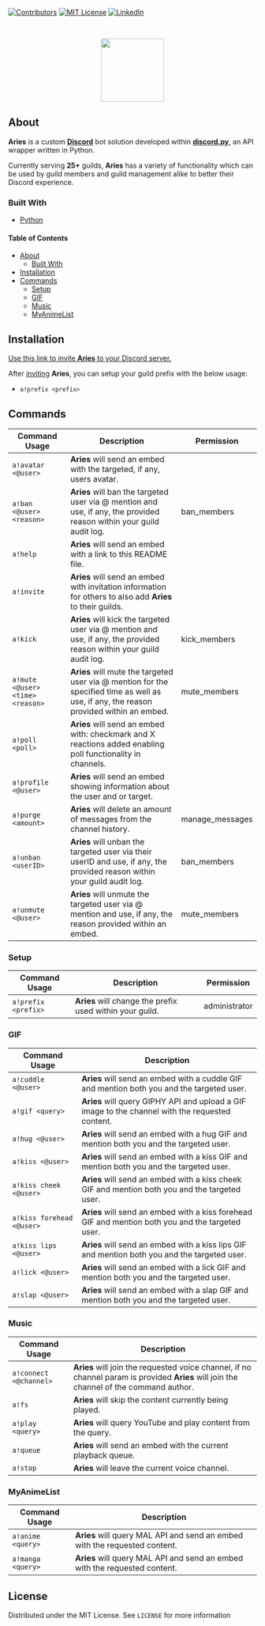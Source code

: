 <!-- PROJECT SHIELDS -->
[![Contributors][contributors-shield]][contributors-url]
[![MIT License][license-shield]][license-url]
[![LinkedIn][linkedin-shield]][linkedin-url]

<!-- PROJECT LOGO -->
<br />
<p align="center">
    <img src="https://user-images.githubusercontent.com/78688623/124183973-d81fe400-dab0-11eb-85bd-945fb7c83445.jpg" width="128" height="128">
  </a>

<!-- ABOUT -->
## About

**Aries** is a custom [**Discord**](https://discord.com/) bot solution developed within [**discord.py**](https://github.com/Rapptz/discord.py), an API wrapper written in Python.

Currently serving **25+** guilds, **Aries** has a variety of functionality which can be used by guild members and guild management alike to better their Discord experience.

### Built With
* [Python](https://www.python.org/)

<!-- TABLE OF CONTENTS -->
#### Table of Contents
* [About](#about)
  * [Built With](#built-with)
* [Installation](#installation)
* [Commands](#commands)
  * [Setup](#setup)
  * [GIF](#gif)
  * [Music](#music)
  * [MyAnimeList](#myanimelist)

## Installation

[Use this link to invite **Aries** to your Discord server.](https://discord.com/api/oauth2/authorize?client_id=858724881004232724&permissions=8&scope=bot)

After [inviting](https://discord.com/api/oauth2/authorize?client_id=858724881004232724&permissions=8&scope=bot) **Aries**, you can setup your guild prefix with the below usage:

* `a!prefix <prefix>`

## Commands

| Command Usage | Description | Permission |
| ------- | ----------- | ----------- |
| `a!avatar <@user>` | **Aries** will send an embed with the targeted, if any, users avatar. |
| `a!ban <@user> <reason>` | **Aries** will ban the targeted user via @ mention and use, if any, the provided reason within your guild audit log. | ban_members|
| `a!help` | **Aries** will send an embed with a link to this README file. |
| `a!invite` | **Aries** will send an embed with invitation information for others to also add **Aries** to their guilds. |
| `a!kick` | **Aries** will kick the targeted user via @ mention and use, if any, the provided reason within your guild audit log. | kick_members|
| `a!mute <@user> <time> <reason>` | **Aries** will mute the targeted user via @ mention for the specified time as well as use, if any, the reason provided within an embed. | mute_members |
| `a!poll <poll>` | **Aries** will send an embed with: checkmark and X reactions added enabling poll functionality in channels. |
| `a!profile <@user>` | **Aries** will send an embed showing information about the user and or target. |
| `a!purge <amount>` | **Aries** will delete an amount of messages from the channel history. | manage_messages |
| `a!unban <userID>` | **Aries** will unban the targeted user via their userID and use, if any, the provided reason within your guild audit log. | ban_members |
| `a!unmute <@user>` | **Aries** will unmute the targeted user via @ mention and use, if any, the reason provided within an embed. | mute_members |

### Setup

| Command Usage | Description | Permission |
| ------- | ----------- | ----------- |
| `a!prefix <prefix>` | **Aries** will change the prefix used within your guild. | administrator |

### GIF
| Command Usage | Description |
| ------- | ----------- |
| `a!cuddle <@user>` | **Aries** will send an embed with a cuddle GIF and mention both you and the targeted user. |
| `a!gif <query>` | **Aries** will query GIPHY API and upload a GIF image to the channel with the requested content. |
| `a!hug <@user>` | **Aries** will send an embed with a hug GIF and mention both you and the targeted user. |
| `a!kiss <@user>` | **Aries** will send an embed with a kiss GIF and mention both you and the targeted user. |
| `a!kiss cheek <@user>` | **Aries** will send an embed with a kiss cheek GIF and mention both you and the targeted user. |
| `a!kiss forehead <@user>` | **Aries** will send an embed with a kiss forehead GIF and mention both you and the targeted user. |
| `a!kiss lips <@user>` | **Aries** will send an embed with a kiss lips GIF and mention both you and the targeted user. |
| `a!lick <@user>` | **Aries** will send an embed with a lick GIF and mention both you and the targeted user. |
| `a!slap <@user>` | **Aries** will send an embed with a slap GIF and mention both you and the targeted user. |

### Music

| Command Usage | Description |
| ------- | ----------- | 
| `a!connect <@channel>` | **Aries** will join the requested voice channel, if no channel param is provided **Aries** will join the channel of the command author. |
| `a!fs` | **Aries** will skip the content currently being played. |
| `a!play <query>` | **Aries** will query YouTube and play content from the query. |
| `a!queue` | **Aries** will send an embed with the current playback queue. |
| `a!stop` | **Aries** will leave the current voice channel. |

### MyAnimeList

| Command Usage | Description |
| ------- | ----------- | 
| `a!anime <query>` | **Aries** will query MAL API and send an embed with the requested content. |
| `a!manga <query>` | **Aries** will query MAL API and send an embed with the requested content. |

<!-- LICENSE -->
## License
Distributed under the MIT License. See `LICENSE` for more information

<!-- MARKDOWN LINKS & IMAGES -->
[contributors-shield]: https://img.shields.io/github/contributors/paulranshaw/Aries
[contributors-url]: https://github.com/paulranshaw/Aries/graphs/contributors
[license-shield]: https://img.shields.io/badge/license-MIT-blue.svg
[license-url]: https://choosealicense.com/licenses/mit
[linkedin-shield]: https://img.shields.io/badge/-LinkedIn-black.svg?style=flat-square&logo=linkedin&colorB=555
[linkedin-url]: https://linkedin.com/in/paulranshaw